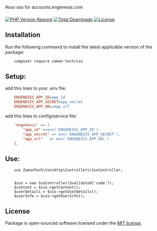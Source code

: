 #sso
sso for accounts.engenesis.com

###
[![PHP Version Require](http://poser.pugx.org/zaman-tech/sso/require/php)](https://packagist.org/packages/zaman-tech/sso)
[![Total Downloads](http://poser.pugx.org/zaman-tech/sso/downloads)](https://packagist.org/packages/zaman-tech/sso)
[![License](http://poser.pugx.org/zaman-tech/sso/license)](https://packagist.org/packages/zaman-tech/sso)

## Installation

Run the following command to install the latest applicable version of the package:

```bash
    composer require zaman-tech/sso
```

## Setup:

add this lines to your .env file:

```ini
    ENGENESES_APP_ID=app_id
    ENGENESIS_APP_SECRET=app_secret
    ENGENESIS_APP_URL=app_url
```

add this lines to config/service file:

```ini
    'engenesis' => [
        "app_id" =>env('ENGENESES_APP_ID'),
        "app_secret" => env('ENGENESIS_APP_SECRET'),
        "app_url"   => env('ENGENESIS_APP_URL')
    ],
```

## Use:

```injectablephp
    use ZamanTech\Sso\Http\Controllers\SsoController;
    
    
    $sso = new SsoController($validated['code']);
    $content = $sso->getContent();
    $userDetails = $sso->getUserDetails();
    $userInfo = $sso->getUserInfo();
```

## License

Package is open-sourced software licensed under the [MIT license](https://opensource.org/licenses/MIT).
